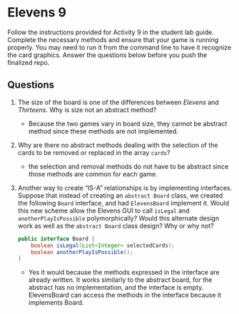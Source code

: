 # Elevens 9

Follow the instructions provided for Activity 9 in the student lab guide. Complete the necessary methods and ensure that your game is running properly. You may need to run it from the command line to have it recognize the card graphics. Answer the questions below before you push the finalized repo.

## Questions
1. The size of the board is one of the differences between *Elevens* and *Thirteens*. Why is size not an abstract method?

    * Because the two games vary in board size, they cannot be abstract method since these methods are not implemented.

2. Why are there no abstract methods dealing with the selection of the cards to be removed or replaced in the array `cards`?

    * the selection and removal methods do not have to be abstract since those methods are common for each game.

3. Another way to create “IS-A” relationships is by implementing interfaces. Suppose that instead of creating an `abstract Board` class, we created the following `Board` interface, and had `ElevensBoard` implement it. Would this new scheme allow the Elevens GUI to call `isLegal` and `anotherPlayIsPossible` polymorphically? Would this alternate design work as well as the `abstract Board` class design? Why or why not?
	```java
	public interface Board {
	    boolean isLegal(List<Integer> selectedCards);
	    boolean anotherPlayIsPossible();
	}
	```

    * Yes it would because the methods expressed in the interface are already written. It works similarly to the abstract board, for the abstract has no implementation, and the interface is empty. ElevensBoard can access the methods in the interface because it implements Board.
